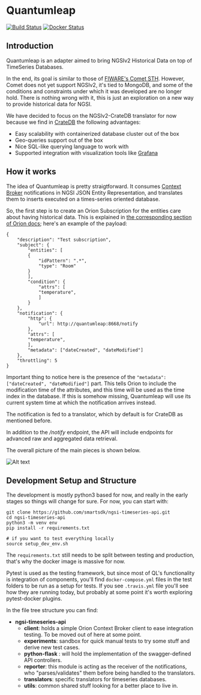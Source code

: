 # Quantumleap

[![Build Status](https://travis-ci.org/smartsdk/ngsi-timeseries-api.svg?branch=master)](https://travis-ci.org/smartsdk/ngsi-timeseries-api)
[![Docker Status](https://img.shields.io/docker/pulls/smartsdk/quantumleap.svg)](https://hub.docker.com/r/smartsdk/quantumleap/)


## Introduction

Quantumleap is an adapter aimed to bring NGSIv2 Historical Data on top of TimeSeries Databases.

In the end, its goal is similar to those of [FIWARE's Comet STH](https://fiware-sth-comet.readthedocs.io/en/latest/
). However, Comet does not yet support NGSIv2, it's tied to MongoDB, and some of the conditions and constraints under which it was developed are no longer hold. There is nothing wrong with it, this is just an exploration on a new way to provide historical data for NGSI.

We have decided to focus on the NGSIv2-CrateDB translator for now because we find in [CrateDB](www.crate.io) the following advantages:
- Easy scalability with containerized database cluster out of the box
- Geo-queries support out of the box
- Nice SQL-like querying language to work with
- Supported integration with visualization tools like [Grafana](www.grafana.com)

## How it works

The idea of Quantumleap is pretty straigtforward. It consumes [Context Broker](https://fiware-orion.readthedocs.io
) notifications in NGSI JSON Entity Representation, and translates them to inserts executed on a times-series oriented database.

So, the first step is to create an Orion Subscription for the entities care about having historical data. This is explained in [the corresponding section of Orion docs](https://fiware-orion.readthedocs.io/en/master/user/walkthrough_apiv2/index.html#subscriptions); here's an example of the payload:

    {
        "description": "Test subscription",
        "subject": {
            "entities": [
            {
                "idPattern": ".*",
                "type": "Room"
            }
            ],
            "condition": {
                "attrs": [
                "temperature",
                ]
            }
        },
        "notification": {
            "http": {
                "url": http://quantumleap:8668/notify
            },
            "attrs": [
            "temperature",
            ],
            "metadata": ["dateCreated", "dateModified"]
        },
        "throttling": 5
    }

Important thing to notice here is the presence of the ```"metadata": ["dateCreated", "dateModified"]``` part. This tells Orion to include the modification time of the attributes, and this time will be used as the time index in the database. If this is somehow missing, Quantumleap will use its current system time at which the notification arrives instead.

The notification is fed to a translator, which by default is for CrateDB as mentioned before.

In addition to the */notify* endpoint, the API will include endpoints for advanced raw and aggregated data retrieval.

The overall picture of the main pieces is shown below.

![Alt text](https://g.gravizo.com/svg?@startuml;skinparam%20componentStyle%20uml2;!define%20ICONURL%20https://raw.githubusercontent.com/smartsdk/architecture-diagrams/smartsdk-template/dist;!includeurl%20ICONURL/common.puml;!includeurl%20ICONURL/fiware.puml;!includeurl%20ICONURL/smartsdk.puml;interface%20NGSI;FIWARE%28cb,%22Context%20Broker%20\n%20-%20Orion%22,component%29;[Sensor%20@%20IoT%20Layer]%20-right-%20NGSI;NGSI%20-right-%20cb;package%20%22Quantumleap%22%20{;SMARTSDK%28api,%22API%22,component%29;SMARTSDK%28translator,%22Translator%22,component%29;api%20-up-%20NGSI;api%20-down-%20translator;};[CrateDB]%20-left-%20translator;[Grafana]%20-down-%20CrateDB;@enduml;)

## Development Setup and Structure

The development is mostly python3 based for now, and really in the early stages so things will change for sure. For now, you can start with:

    git clone https://github.com/smartsdk/ngsi-timeseries-api.git
    cd ngsi-timeseries-api
    python3 -m venv env
    pip install -r requirements.txt

    # if you want to test everything locally
    source setup_dev_env.sh

The ```requirements.txt``` still needs to be split between testing and production, that's why the docker image is massive for now.

Pytest is used as the testing framework, but since most of QL's functionality is integration of components, you'll find ```docker-compose.yml``` files in the test folders to be run as a setup for tests. If you see ```.travis.yml``` file you'll see how they are running today, but probably at some point it's worth exploring pytest-docker plugins.

In the file tree structure you can find:

- **ngsi-timeseries-api**
    - **client**: holds a simple Orion Context Broker client to ease integration testing. To be moved out of here at some point.
    - **experiments**: sandbox for quick manual tests to try some stuff and derive new test cases.
    - **python-flask** : will hold the implementation of the swagger-defined API controllers.
    - **reporter**: this module is acting as the receiver of the notifications, who "parses/validates" them before being handled to the translators.
    - **translators**: specific translators for timeseries databases.
    - **utils**: common shared stuff looking for a better place to live in.
